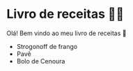 # Livro de receitas :man_cook:

Olá! Bem vindo ao meu livro de receitas :wave:

 - Strogonoff de frango
 - Pavê
 - Bolo de Cenoura
